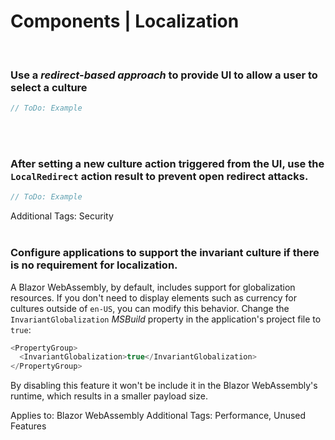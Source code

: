 # Components | Localization
<br>


### Use a _redirect-based approach_ to provide UI to allow a user to select a culture

```csharp
// ToDo: Example
```
<br><br>


### After setting a new culture action triggered from the UI, use the `LocalRedirect` action result to prevent open redirect attacks.

```csharp
// ToDo: Example
```

Additional Tags: Security
<br><br>


### Configure applications to support the invariant culture if there is no requirement for localization.

A Blazor WebAssembly, by default, includes support for globalization resources. If you don't need to display elements such as currency for cultures outside of `en-US`, you can modify
this behavior. Change the `InvariantGlobalization` _MSBuild_ property in the application's project file to `true`:

```csharp
<PropertyGroup>
  <InvariantGlobalization>true</InvariantGlobalization>
</PropertyGroup>
```

By disabling this feature it won't be include it in the Blazor WebAssembly's runtime, which results in a smaller payload size.

Applies to: Blazor WebAssembly
Additional Tags: Performance, Unused Features
<br>